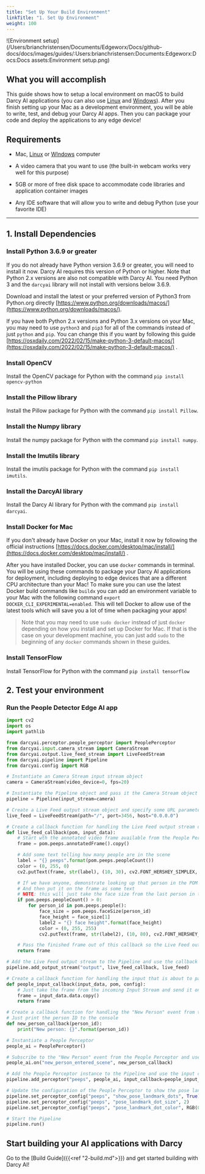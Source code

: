 ```yaml
---
title: "Set Up Your Build Environment"
linkTitle: "1. Set Up Environment"
weight: 100
---
```

![Environment setup](/Users/brianchristensen/Documents/Edgeworx/Docs/github-docs/docs/images/guides/:Users:brianchristensen:Documents:Edgeworx:Docs:Docs assets:Environment setup.png)

## What you will accomplish

This guide shows how to setup a local environment on macOS to build Darcy AI applications (you can
also use [Linux]() and [Windows]()). After you finish setting up your Mac as a development
environment, you will be able to write, test, and debug your Darcy AI apps. Then you can package
your code and deploy the applications to any edge device!

## Requirements

* Mac, [Linux]() or [WIndows]() computer

* A video camera that you want to use (the built-in webcam works very well for this purpose)

* 5GB or more of free disk space to accommodate code libraries and application container images

* Any IDE software that will allow you to write and debug Python (use your favorite IDE)

-----

## 1. Install Dependencies

### Install Python 3.6.9 or greater

If you do not already have Python version 3.6.9 or greater, you will need to install it now. Darcy
AI requires this version of Python or higher. Note that Python 2.x versions are also not compatible
with Darcy AI. You need Python 3 and the `darcyai` library will not install with versions below
3.6.9.

Download and install the latest or your preferred version of Python3 from Python.org
directly [https://www.python.org/downloads/macos/](https://www.python.org/downloads/macos/).

If you have both Python 2.x versions and Python 3.x versions on your Mac, you may need to
use `python3` and `pip3` for all of the commands instead of just `python` and `pip`. You can change
this if you want by following this
guide [https://osxdaily.com/2022/02/15/make-python-3-default-macos/](https://osxdaily.com/2022/02/15/make-python-3-default-macos/)
.

### Install OpenCV

Install the OpenCV package for Python with the command `pip install opencv-python`

### Install the Pillow library

Install the Pillow package for Python with the command `pip install Pillow`.

### Install the Numpy library

Install the numpy package for Python with the command `pip install numpy`.

### Install the Imutils library

Install the imutils package for Python with the command `pip install imutils`.

### Install the DarcyAI library

Install the Darcy AI library for Python with the command `pip install darcyai`.

### Install Docker for Mac

If you don't already have Docker on your Mac, install it now by following the official
instructions [https://docs.docker.com/desktop/mac/install/](https://docs.docker.com/desktop/mac/install/)
.

After you have installed Docker, you can use `docker` commands in terminal. You will be using these
commands to package your Darcy AI applications for deployment, including deploying to edge devices
that are a different CPU architecture than your Mac! To make sure you can use the latest Docker
build commands like `buildx` you can add an environment variable to your Mac with the following
command `export DOCKER_CLI_EXPERIMENTAL=enabled`. This will tell Docker to allow use of the latest
tools which will save you a lot of time when packaging your apps!

> Note that you may need to use `sudo docker` instead of just `docker` depending on how you install and set up Docker for Mac. If that is the case on your development machine, you can just add `sudo` to the beginning of any `docker` commands shown in these guides.

### Install TensorFlow

Install TensorFlow for Python with the command `pip install tensorflow`

## 2. Test your environment

### Run the People Detector Edge AI app

```python
import cv2
import os
import pathlib

from darcyai.perceptor.people_perceptor import PeoplePerceptor
from darcyai.input.camera_stream import CameraStream
from darcyai.output.live_feed_stream import LiveFeedStream
from darcyai.pipeline import Pipeline
from darcyai.config import RGB

# Instantiate an Camera Stream input stream object
camera = CameraStream(video_device=0, fps=20)

# Instantiate the Pipeline object and pass it the Camera Stream object as its input stream source
pipeline = Pipeline(input_stream=camera)

# Create a Live Feed output stream object and specify some URL parameters
live_feed = LiveFeedStream(path="/", port=3456, host="0.0.0.0")

# Create a callback function for handling the Live Feed output stream data before it gets presented
def live_feed_callback(pom, input_data):
    # Start wth the annotated video frame available from the People Perceptor
    frame = pom.peeps.annotatedFrame().copy()

    # Add some text telling how many people are in the scene
    label = "{} peeps".format(pom.peeps.peopleCount())
    color = (0, 255, 0)
    cv2.putText(frame, str(label), (10, 30), cv2.FONT_HERSHEY_SIMPLEX, 1, color, 1, cv2.LINE_AA)

    # If we have anyone, demonstrate looking up that person in the POM by getting their face size
    # And then put it on the frame as some text
    # NOTE: this will just take the face size from the last person in the array
    if pom.peeps.peopleCount() > 0:
        for person_id in pom.peeps.people():
            face_size = pom.peeps.faceSize(person_id)
            face_height = face_size[1]
            label2 = "{} face height".format(face_height)
            color = (0, 255, 255)
            cv2.putText(frame, str(label2), (10, 80), cv2.FONT_HERSHEY_SIMPLEX, 1, color, 1, cv2.LINE_AA)

    # Pass the finished frame out of this callback so the Live Feed output stream can display it
    return frame

# Add the Live Feed output stream to the Pipeline and use the callback from above as the handler
pipeline.add_output_stream("output", live_feed_callback, live_feed)

# Create a callback function for handling the input that is about to pass to the People Perceptor
def people_input_callback(input_data, pom, config):
    # Just take the frame from the incoming Input Stream and send it onward - no need to modify the frame
    frame = input_data.data.copy()
    return frame

# Create a callback function for handling the "New Person" event from the People Perceptor
# Just print the person ID to the console
def new_person_callback(person_id):
    print("New person: {}".format(person_id))

# Instantiate a People Perceptor
people_ai = PeoplePerceptor()

# Subscribe to the "New Person" event from the People Perceptor and use our callback from above as the handler
people_ai.on("new_person_entered_scene", new_person_callback)

# Add the People Perceptor instance to the Pipeline and use the input callback from above as the input preparation handler
pipeline.add_perceptor("peeps", people_ai, input_callback=people_input_callback)

# Update the configuration of the People Perceptor to show the pose landmark dots on the annotated video frame
pipeline.set_perceptor_config("peeps", "show_pose_landmark_dots", True)
pipeline.set_perceptor_config("peeps", "pose_landmark_dot_size", 2)
pipeline.set_perceptor_config("peeps", "pose_landmark_dot_color", RGB(0, 255, 0))

# Start the Pipeline
pipeline.run()
```

## Start building your AI applications with Darcy

Go to the [Build Guide]({{<ref "2-build.md">}}) and get started building with Darcy AI!

